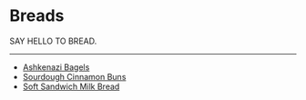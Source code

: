 # Breads

SAY HELLO TO BREAD.

---

- [Ashkenazi Bagels](../breakfast/ashkenazi-bagels.md)
- [Sourdough Cinnamon Buns](../breakfast/sourdough-cinnamon-buns.md)
- [Soft Sandwich Milk Bread](./soft-sandwich-milk-bread.md)
